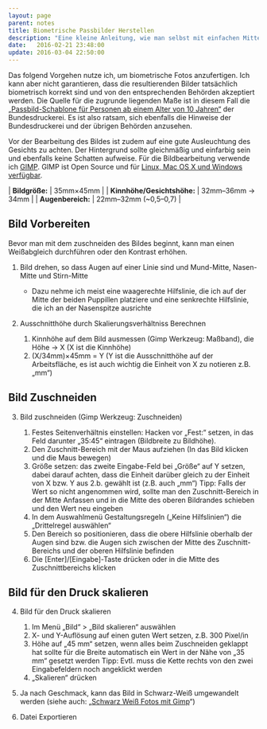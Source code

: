 ```yaml
---
layout: page
parent: notes
title: Biometrische Passbilder Herstellen
description: "Eine kleine Anleitung, wie man selbst mit einfachen Mitteln biometrische Passbilder herstellen kann"
date:   2016-02-21 23:48:00
update: 2016-03-04 22:50:00
---
```


Das folgend Vorgehen nutze ich, um biometrische Fotos anzufertigen.
Ich kann aber nicht garantieren, dass die resultierenden Bilder tatsächlich biometrisch korrekt sind und von den entsprechenden Behörden akzeptiert werden.
Die Quelle für die zugrunde liegenden Maße ist in diesem Fall die [„Passbild-Schablone für Personen ab einem Alter von 10 Jahren“](https://www.bundesdruckerei.de/sites/default/files/passbildschablone_erwachsene.pdf) der Bundesdruckerei.
Es ist also ratsam, sich ebenfalls die Hinweise der Bundesdruckerei und der übrigen Behörden anzusehen.

Vor der Bearbeitung des Bildes ist zudem auf eine gute Ausleuchtung des Gesichts zu achten.
Der Hintergrund sollte gleichmäßig und einfarbig sein und ebenfalls keine Schatten aufweise.
Für die Bildbearbeitung verwende ich [GIMP](https://www.gimp.org/). GIMP ist Open Source und für [Linux, Mac OS X und Windows verfügbar](https://www.gimp.org/downloads/).

| **Bildgröße:**              | 35mm×45mm            |
| **Kinnhöhe/Gesichtshöhe:**  | 32mm–36mm -> 34mm    |
| **Augenbereich:**           | 22mm–32mm (~0,5–0,7) |

## Bild Vorbereiten

Bevor man mit dem zuschneiden des Bildes beginnt, kann man einen Weißabgleich durchführen oder den Kontrast erhöhen.

1. Bild drehen, so dass Augen auf einer Linie sind und Mund-Mitte, Nasen-Mitte und Stirn-Mitte
    * Dazu nehme ich meist eine waagerechte Hilfslinie, die ich auf der Mitte der beiden Puppillen platziere und eine senkrechte Hilfslinie, die ich an der Nasenspitze ausrichte

2. Ausschnitthöhe durch Skalierungsverhältniss Berechnen
    1. Kinnhöhe auf dem Bild ausmessen (Gimp Werkzeug: Maßband), die Höhe -> X (X ist die Kinnhöhe)
    2. (X/34mm)×45mm = Y (Y ist die Ausschnitthöhe auf der Arbeitsfläche, es ist auch wichtig die Einheit von X zu notieren z.B. „mm“)

## Bild Zuschneiden

3. Bild zuschneiden (Gimp Werkzeug: Zuschneiden)

    1. Festes Seitenverhältnis einstellen: Hacken vor „Fest:“ setzen, in das Feld darunter „35:45“ eintragen (Bildbreite zu Bildhöhe).
    2. Den Zuschnitt-Bereich mit der Maus aufziehen (In das Bild klicken und die Maus bewegen)
    3. Größe setzen: das zweite Eingabe-Feld bei „Größe“ auf Y setzen, dabei darauf achten, dass die Einheit darüber gleich zu der Einheit von X bzw. Y aus 2.b. gewählt ist (z.B. auch „mm“)
    Tipp: Falls der Wert so nicht angenommen wird, sollte man den Zuschnitt-Bereich in der Mitte Anfassen und in die Mitte des oberen Bildrandes schieben und den Wert neu eingeben
    4. In dem Auswahlmenü Gestaltungsregeln („Keine Hilfslinien“) die „Drittelregel auswählen“
    5. Den Bereich so positionieren, dass die obere Hilfslinie oberhalb der Augen sind bzw. die Augen sich zwischen der Mitte des Zuschnitt-Bereichs und der oberen Hilfslinie befinden
    6. Die [Enter]/[Eingabe]-Taste drücken oder in die Mitte des Zuschnittbereichs klicken

## Bild für den Druck skalieren

4. Bild für den Druck skalieren
    1. Im Menü „Bild“ > „Bild skalieren“ auswählen
    2. X- und Y-Auflösung auf einen guten Wert setzen, z.B. 300 Pixel/in
    3. Höhe auf „45 mm“ setzen, wenn alles beim Zuschneiden geklappt hat sollte für die Breite automatisch ein Wert in der Nähe von „35 mm“ gesetzt werden
    Tipp: Evtl. muss die Kette rechts von den zwei Eingabefeldern noch angeklickt werden
    4. „Skalieren“ drücken

5. Ja nach Geschmack, kann das Bild in Schwarz-Weiß umgewandelt werden (siehe auch: „[Schwarz Weiß Fotos mit Gimp](/2016/03/11/schwarz-weiss/)“)
6. Datei Exportieren
